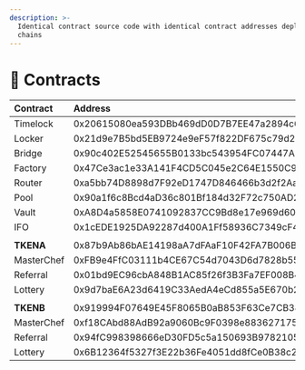 ```yaml
---
description: >-
  Identical contract source code with identical contract addresses deployed on all chains
  chains
---
```


# 📑 Contracts

| **Contract** | Address | BSC | Heco | Polygon | Fantom |
| :--- | :--- | :---: | :---: | :---: | :---: |
| Timelock | 0x20615080ea593DBb469dD0D7B7EE47a2894c605c | [view](https://testnet.bscscan.com/address/0x20615080ea593DBb469dD0D7B7EE47a2894c605c#code) | [view](https://testnet.hecoinfo.com/address/0x20615080ea593DBb469dD0D7B7EE47a2894c605c#code) | [view](https://mumbai.polygonscan.com/address/0x20615080ea593DBb469dD0D7B7EE47a2894c605c#code) | [view](https://testnet.ftmscan.com/address/0x20615080ea593DBb469dD0D7B7EE47a2894c605c#code) |
| Locker | 0x21d9e7B5bd5EB9724e9eF57f822DF675c79d232b | [view](https://testnet.bscscan.com/address/0x21d9e7B5bd5EB9724e9eF57f822DF675c79d232b#code) | [view](https://testnet.hecoinfo.com/address/0x21d9e7B5bd5EB9724e9eF57f822DF675c79d232b#code) | [view](https://mumbai.polygonscan.com/address/0x21d9e7B5bd5EB9724e9eF57f822DF675c79d232b#code) | [view](https://testnet.ftmscan.com/address/0x21d9e7B5bd5EB9724e9eF57f822DF675c79d232b#code) |
| Bridge | 0x90c402E52545655B0133bc543954FC07447A2ba5 | [view](https://testnet.bscscan.com/address/0x90c402E52545655B0133bc543954FC07447A2ba5#code) | [view](https://testnet.hecoinfo.com/address/0x90c402E52545655B0133bc543954FC07447A2ba5#code) | [view](https://mumbai.polygonscan.com/address/0x90c402E52545655B0133bc543954FC07447A2ba5#code) | [view](https://testnet.ftmscan.com/address/0x90c402E52545655B0133bc543954FC07447A2ba5#code) |
| Factory | 0x47Ce3ac1e33A141F4CD5C045e2C64E1550C97498 | [view](https://testnet.bscscan.com/address/0x47Ce3ac1e33A141F4CD5C045e2C64E1550C97498#code) | [view](https://testnet.hecoinfo.com/address/0x47Ce3ac1e33A141F4CD5C045e2C64E1550C97498#code) | [view](https://mumbai.polygonscan.com/address/0x47Ce3ac1e33A141F4CD5C045e2C64E1550C97498#code) | [view](https://testnet.ftmscan.com/address/0x47Ce3ac1e33A141F4CD5C045e2C64E1550C97498#code) |
| Router | 0xa5bb74D8898d7F92eD1747D846466b3d2f2Aaf61 | [view](https://testnet.bscscan.com/address/0xa5bb74D8898d7F92eD1747D846466b3d2f2Aaf61#code) | [view](https://testnet.hecoinfo.com/address/0xa5bb74D8898d7F92eD1747D846466b3d2f2Aaf61#code) | [view](https://mumbai.polygonscan.com/address/0xa5bb74D8898d7F92eD1747D846466b3d2f2Aaf61#code) | [view](https://testnet.ftmscan.com/address/0xa5bb74D8898d7F92eD1747D846466b3d2f2Aaf61#code) |
| Pool | 0x90a1f6c8Bcd4aD36c801Bf184d32F72c750AD2Ad | [view](https://testnet.bscscan.com/address/0x90a1f6c8Bcd4aD36c801Bf184d32F72c750AD2Ad#code) | [view](https://testnet.hecoinfo.com/address/0x90a1f6c8Bcd4aD36c801Bf184d32F72c750AD2Ad#code) | [view](https://mumbai.polygonscan.com/address/0x90a1f6c8Bcd4aD36c801Bf184d32F72c750AD2Ad#code) | [view](https://testnet.ftmscan.com/address/0x90a1f6c8Bcd4aD36c801Bf184d32F72c750AD2Ad#code) |
| Vault | 0xA8D4a5858E0741092837CC9Bd8e17e969d602BCe | [view](https://testnet.bscscan.com/address/0xA8D4a5858E0741092837CC9Bd8e17e969d602BCe#code) | [view](https://testnet.hecoinfo.com/address/0xA8D4a5858E0741092837CC9Bd8e17e969d602BCe#code) | [view](https://mumbai.polygonscan.com/address/0xA8D4a5858E0741092837CC9Bd8e17e969d602BCe#code) | [view](https://testnet.ftmscan.com/address/0xA8D4a5858E0741092837CC9Bd8e17e969d602BCe#code) |
| IFO | 0x1cEDE1925DA92287d400A1Ff58936C7349cF4C59 | [view](https://testnet.bscscan.com/address/0x1cEDE1925DA92287d400A1Ff58936C7349cF4C59#code) | [view](https://testnet.hecoinfo.com/address/0x1cEDE1925DA92287d400A1Ff58936C7349cF4C59#code) | [view](https://mumbai.polygonscan.com/address/0x1cEDE1925DA92287d400A1Ff58936C7349cF4C59#code) | [view](https://testnet.ftmscan.com/address/0x1cEDE1925DA92287d400A1Ff58936C7349cF4C59#code) |
|  |  |  |  |  |  |
| **TKENA** | 0x87b9Ab86bAE14198aA7dFAaF10F42FA7B006B310 | [view](https://testnet.bscscan.com/address/0x87b9Ab86bAE14198aA7dFAaF10F42FA7B006B310#code) | [view](https://testnet.hecoinfo.com/address/0x87b9Ab86bAE14198aA7dFAaF10F42FA7B006B310#code) | [view](https://mumbai.polygonscan.com/address/0x87b9Ab86bAE14198aA7dFAaF10F42FA7B006B310#code) | [view](https://testnet.ftmscan.com/address/0x87b9Ab86bAE14198aA7dFAaF10F42FA7B006B310#code) |
| MasterChef | 0xFB9e4FfC03111b4CE67C54d7043D6d7828b55f3B | [view](https://testnet.bscscan.com/address/0xFB9e4FfC03111b4CE67C54d7043D6d7828b55f3B#code) | [view](https://testnet.hecoinfo.com/address/0xFB9e4FfC03111b4CE67C54d7043D6d7828b55f3B#code) | [view](https://mumbai.polygonscan.com/address/0xFB9e4FfC03111b4CE67C54d7043D6d7828b55f3B#code) | [view](https://testnet.ftmscan.com/address/0xFB9e4FfC03111b4CE67C54d7043D6d7828b55f3B#code) |
| Referral | 0x01bd9EC96cbA848B1AC85f26f3B3Fa7EF008B455 | [view](https://testnet.bscscan.com/address/0x01bd9EC96cbA848B1AC85f26f3B3Fa7EF008B455#code) | [view](https://testnet.hecoinfo.com/address/0x01bd9EC96cbA848B1AC85f26f3B3Fa7EF008B455#code) | [view](https://mumbai.polygonscan.com/address/0x01bd9EC96cbA848B1AC85f26f3B3Fa7EF008B455#code) | [view](https://testnet.ftmscan.com/address/0x01bd9EC96cbA848B1AC85f26f3B3Fa7EF008B455#code) |
| Lottery | 0x9d7baE6A23d6419C33AedA4eCd855a5E670b2194 | [view](https://testnet.bscscan.com/address/0x9d7baE6A23d6419C33AedA4eCd855a5E670b2194#code) | [view](https://testnet.hecoinfo.com/address/0x9d7baE6A23d6419C33AedA4eCd855a5E670b2194#code) | [view](https://mumbai.polygonscan.com/address/0x9d7baE6A23d6419C33AedA4eCd855a5E670b2194#code) | [view](https://testnet.ftmscan.com/address/0x9d7baE6A23d6419C33AedA4eCd855a5E670b2194#code) |
|  |  |  |  |  |  |
| **TKENB** | 0x919994F07649E45F8065B0aB853F63Ce7CB384d4 | [view](https://testnet.bscscan.com/address/0x919994F07649E45F8065B0aB853F63Ce7CB384d4#code) | [view](https://testnet.hecoinfo.com/address/0x919994F07649E45F8065B0aB853F63Ce7CB384d4#code) | [view](https://mumbai.polygonscan.com/address/0x919994F07649E45F8065B0aB853F63Ce7CB384d4#code) | [view](https://testnet.ftmscan.com/address/0x919994F07649E45F8065B0aB853F63Ce7CB384d4#code) |
| MasterChef | 0xf18CAbd88AdB92a9060Bc9F0398e883627175380 | [view](https://testnet.bscscan.com/address/0xf18CAbd88AdB92a9060Bc9F0398e883627175380#code) | [view](https://testnet.hecoinfo.com/address/0xf18CAbd88AdB92a9060Bc9F0398e883627175380#code) | [view](https://mumbai.polygonscan.com/address/0xf18CAbd88AdB92a9060Bc9F0398e883627175380#code) | [view](https://testnet.ftmscan.com/address/0xf18CAbd88AdB92a9060Bc9F0398e883627175380#code) |
| Referral | 0x94fC998398666eD30FD5c5a150693B9782105d51 | [view](https://testnet.bscscan.com/address/0x94fC998398666eD30FD5c5a150693B9782105d51#code) | [view](https://testnet.hecoinfo.com/address/0x94fC998398666eD30FD5c5a150693B9782105d51#code) | [view](https://mumbai.polygonscan.com/address/0x94fC998398666eD30FD5c5a150693B9782105d51#code) | [view](https://testnet.ftmscan.com/address/0x94fC998398666eD30FD5c5a150693B9782105d51#code) |
| Lottery | 0x6B12364f5327f3E22b36Fe4051dd8fCe0B38c2dd | [view](https://testnet.bscscan.com/address/0x6B12364f5327f3E22b36Fe4051dd8fCe0B38c2dd#code) | [view](https://testnet.hecoinfo.com/address/0x6B12364f5327f3E22b36Fe4051dd8fCe0B38c2dd#code) | [view](https://mumbai.polygonscan.com/address/0x6B12364f5327f3E22b36Fe4051dd8fCe0B38c2dd#code) | [view](https://testnet.ftmscan.com/address/0x6B12364f5327f3E22b36Fe4051dd8fCe0B38c2dd#code) |

